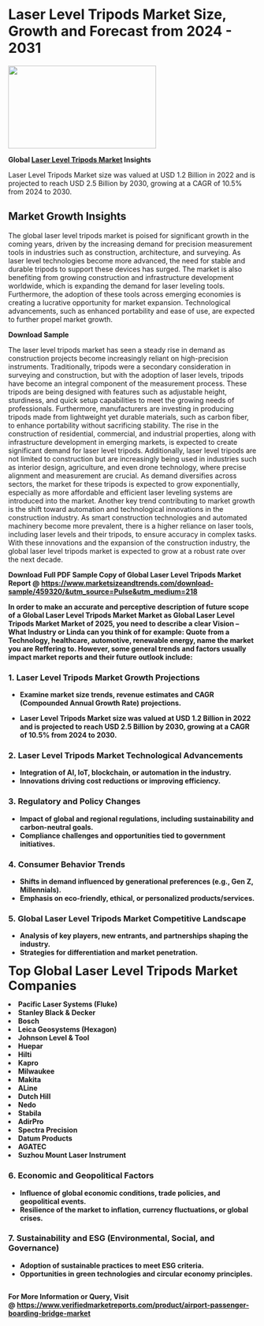 <H1>Laser Level Tripods Market Size, Growth and Forecast from 2024 - 2031</H1><img class="aligncenter size-medium wp-image-584254" src="https://thirdeyenews.in/wp-content/uploads/2024/09/Global-Market-Research-300x168.jpeg" alt="" width="300" height="168" /><p><strong>Global&nbsp;<a href="https://www.marketsizeandtrends.com/download-sample/459320/&amp;utm_source=Pulse&amp;utm_medium=218">Laser Level Tripods Market</a> Insights</strong></p><p>Laser Level Tripods Market size was valued at USD 1.2 Billion in 2022 and is projected to reach USD 2.5 Billion by 2030, growing at a CAGR of 10.5% from 2024 to 2030.</p><p><h2>Market Growth Insights</h2> <p>The global laser level tripods market is poised for significant growth in the coming years, driven by the increasing demand for precision measurement tools in industries such as construction, architecture, and surveying. As laser level technologies become more advanced, the need for stable and durable tripods to support these devices has surged. The market is also benefiting from growing construction and infrastructure development worldwide, which is expanding the demand for laser leveling tools. Furthermore, the adoption of these tools across emerging economies is creating a lucrative opportunity for market expansion. Technological advancements, such as enhanced portability and ease of use, are expected to further propel market growth.</p> <p><strong>Download Sample</strong></p> <p>The laser level tripods market has seen a steady rise in demand as construction projects become increasingly reliant on high-precision instruments. Traditionally, tripods were a secondary consideration in surveying and construction, but with the adoption of laser levels, tripods have become an integral component of the measurement process. These tripods are being designed with features such as adjustable height, sturdiness, and quick setup capabilities to meet the growing needs of professionals. Furthermore, manufacturers are investing in producing tripods made from lightweight yet durable materials, such as carbon fiber, to enhance portability without sacrificing stability. The rise in the construction of residential, commercial, and industrial properties, along with infrastructure development in emerging markets, is expected to create significant demand for laser level tripods. Additionally, laser level tripods are not limited to construction but are increasingly being used in industries such as interior design, agriculture, and even drone technology, where precise alignment and measurement are crucial. As demand diversifies across sectors, the market for these tripods is expected to grow exponentially, especially as more affordable and efficient laser leveling systems are introduced into the market. Another key trend contributing to market growth is the shift toward automation and technological innovations in the construction industry. As smart construction technologies and automated machinery become more prevalent, there is a higher reliance on laser tools, including laser levels and their tripods, to ensure accuracy in complex tasks. With these innovations and the expansion of the construction industry, the global laser level tripods market is expected to grow at a robust rate over the next decade.</p> <p><strong></p><p><span class=""><strong>Download Full PDF Sample Copy of Global Laser Level Tripods Market Report</strong> @ <a href="https://www.marketsizeandtrends.com/download-sample/459320/&amp;utm_source=Pulse&amp;utm_medium=218" target="_blank">https://www.marketsizeandtrends.com/download-sample/459320/&amp;utm_source=Pulse&amp;utm_medium=218</a></span></p><p>In order to make an accurate and perceptive description of future scope of a Global&nbsp;Laser Level Tripods Market Market as Global&nbsp;Laser Level Tripods Market Market of 2025, you need to describe a clear Vision &ndash; What Industry or Linda can you think of for example: Quote from a Technology, healthcare, automotive, renewable energy, name the market you are Reffering to. However, some general trends and factors usually impact market reports and their future outlook include:</p><h3>1.&nbsp;<strong>Laser Level Tripods Market Growth Projections</strong></h3><ul><li>Examine market size trends, revenue estimates and CAGR (Compounded Annual Growth Rate) projections.</li><li><p>Laser Level Tripods Market size was valued at USD 1.2 Billion in 2022 and is projected to reach USD 2.5 Billion by 2030, growing at a CAGR of 10.5% from 2024 to 2030.</p></li></ul><h3>2.&nbsp;<strong>Laser Level Tripods Market Technological Advancements</strong></h3><ul><li>Integration of AI, IoT, blockchain, or automation in the industry.</li><li>Innovations driving cost reductions or improving efficiency.</li></ul><h3>3.&nbsp;<strong>Regulatory and Policy Changes</strong></h3><ul><li>Impact of global and regional regulations, including sustainability and carbon-neutral goals.</li><li>Compliance challenges and opportunities tied to government initiatives.</li></ul><h3>4.&nbsp;<strong>Consumer Behavior Trends</strong></h3><ul><li>Shifts in demand influenced by generational preferences (e.g., Gen Z, Millennials).</li><li>Emphasis on eco-friendly, ethical, or personalized products/services.</li></ul><h3>5.&nbsp;<strong>Global Laser Level Tripods Market Competitive Landscape</strong></h3><ul><li>Analysis of key players, new entrants, and partnerships shaping the industry.</li><li>Strategies for differentiation and market penetration.</li></ul><p data-pm-slice="1 1 []"><span style="color: inherit; font-family: inherit; font-size: 25px;">Top Global Laser Level Tripods Market Companies</span></p><div class="" data-test-id=""><p><li>Pacific Laser Systems (Fluke)</li><li> Stanley Black & Decker</li><li> Bosch</li><li> Leica Geosystems (Hexagon)</li><li> Johnson Level & Tool</li><li> Huepar</li><li> Hilti</li><li> Kapro</li><li> Milwaukee</li><li> Makita</li><li> ALine</li><li> Dutch Hill</li><li> Nedo</li><li> Stabila</li><li> AdirPro</li><li> Spectra Precision</li><li> Datum Products</li><li> AGATEC</li><li> Suzhou Mount Laser Instrument</li></p></div><h3>6.&nbsp;<strong>Economic and Geopolitical Factors</strong></h3><ul><li>Influence of global economic conditions, trade policies, and geopolitical events.</li><li>Resilience of the market to inflation, currency fluctuations, or global crises.</li></ul><h3>7.&nbsp;<strong>Sustainability and ESG (Environmental, Social, and Governance)</strong></h3><ul><li>Adoption of sustainable practices to meet ESG criteria.</li><li>Opportunities in green technologies and circular economy principles.</li></ul><h2><strong style="font-size: 14px;">For More Information or Query, Visit @&nbsp;</strong><a style="background-color: #ffffff; font-size: 14px;" href="https://www.marketsizeandtrends.com/report/laser-level-tripods-market/" target="_blank">https://www.verifiedmarketreports.com/product/airport-passenger-boarding-bridge-market</a></h2>
